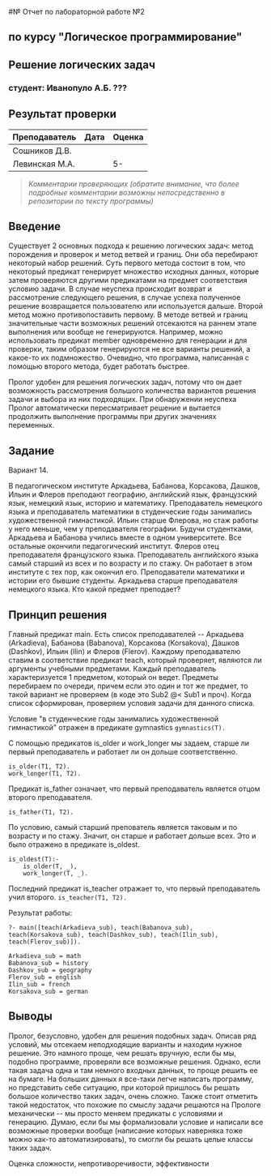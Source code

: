 #№ Отчет по лабораторной работе №2
## по курсу "Логическое программирование"

## Решение логических задач

### студент: Иванопуло А.Б. ???

## Результат проверки

| Преподаватель     | Дата         |  Оценка       |
|-------------------|--------------|---------------|
| Сошников Д.В. |              |               |
| Левинская М.А.|              |      5-       |

> *Комментарии проверяющих (обратите внимание, что более подробные комментарии возможны непосредственно в репозитории по тексту программы)*


## Введение

Существует 2 основных подхода к решению логических задач: метод порождения и проверок и метод ветвей и границ. Они оба перебирают некоторый набор решений. Суть первого метода состоит в том, что некоторый предикат генерирует множество исходных данных, которые затем проверяются другими предикатами на предмет соответствия условию задачи. В случае неуспеха происходит возврат и рассмотрение следующего решения, в случае успеха полученное решение возвращается пользователю или используется дальше. Второй метод можно противопоставить первому. В методе ветвей и границ значительные части возможных решений отсекаются на раннем этапе выполнения или вообще не генерируются. Например, можно использовать предикат member одновременно для генерации и для проверки, таким образом генерируются не все варианты решений, а какое-то их подмножество. Очевидно, что программа, написанная с помощью второго метода, будет работать быстрее.

Пролог удобен для решения логических задач, потому что он дает возможность рассмотрения большого количества вариантов решения задачи и выбора из них подходящих. При обнаружении неуспеха Пролог автоматически пересматривает решение и вытается продолжить выполнение программы при других значениях переменных.

## Задание
Вариант 14.

В педагогическом институте Аркадьева, Бабанова, Корсакова, Дашков, Ильин и Флеров преподают географию, английский язык, французский язык, немецкий язык, историю и математику. Преподаватель немецкого языка и преподаватель математики в студенческие годы занимались художественной гимнастикой. Ильин старше Флерова, но стаж работы у него меньше, чем у преподавателя географии. Будучи студентками, Аркадьева и Бабанова учились вместе в одном университете. Все остальные окончили педагогический институт. Флеров отец преподавателя французского языка. Преподаватель английского языка самый старший из всех и по возрасту и по стажу. Он работает в этом институте с тех пор, как окончил его. Преподаватели математики и истории его бывшие студенты. Аркадьева старше преподавателя немецкого языка. Кто какой предмет преподает?

## Принцип решения

Главный предикат main. Есть список преподавателей -- Аркадьева (Arkadieva), Бабанова (Babanova), Корсакова (Korsakova), Дашков (Dashkov), Ильин (Ilin) и Флеров (Flerov). Каждому преподавателю ставим в соответствие предикат teach, который проверяет, являются ли аргументы учебными предметами. Каждый преподаватель характеризуется 1 предметом, который он ведет. Предметы перебираем по очереди, причем если это один и тот же предмет, то такой вариант не проверяем (в коде это Sub2 @< Sub1 и проч). Когда список сформирован, проверяем условия задачи для данного списка.

Условие "в студенческие годы занимались художественной гимнастикой" отражен в предикате gymnastics
` gymnastics(T). `

С помощью предикатов is_older и work_longer мы задаем, старше ли первый преподаватель и работает ли он дольше соответственно.
```
is_older(T1, T2).
work_longer(T1, T2).
```
Предикат is_father означает, что первый преподаватель является отцом второго преподавателя.

`is_father(T1, T2).`

По условию, самый старший препователь является таковым и по возрасту и по стажу. Значит, он старше и работает дольше всех. Это и было отражено в предикате is_oldest.
```
is_oldest(T):-
    is_older(T, _),
    work_longer(T, _).
```
Последний предикат is_teacher отражает то, что первый преподаватель учил второго.
`is_teacher(T1, T2).`

Результат работы:

```
?- main([teach(Arkadieva_sub), teach(Babanova_sub), teach(Korsakova_sub), teach(Dashkov_sub), teach(Ilin_sub), teach(Flerov_sub)]).

Arkadieva_sub = math
Babanova_sub = history
Dashkov_sub = geography
Flerov_sub = english
Ilin_sub = french
Korsakova_sub = german
```

## Выводы

Пролог, безусловно, удобен для решения подобных задач. Описав ряд условий, мы отсекаем неподходящие варианты и находим нужное решение. Это намного проще, чем решать вручную, если бы мы, подобно программе, проверяли все возможные решения. Однако, если такая задача одна и там немного входных данных, то проще решить ее на бумаге. На больших данных я все-таки легче написать программу, но представить себе ситуацию, при которой пришлось бы решать большое количество таких задач, очень сложно. Также стоит отметить такой недостаток, что похожие по смыслу задачи решаются на Прологе механически -- мы просто меняем предикаты с условиями и генерацию. Думаю, если бы мы формализовали условие и написали все возможные проверки вообще (написание которых наверняка тоже можно как-то автоматизировать), то смогли бы решать целые классы таких задач.

Оценка сложности, непротиворечивости, эффективности
